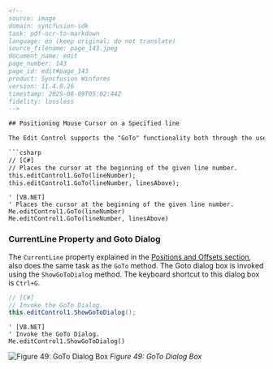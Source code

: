 ```html
<!-- 
source: image
domain: syncfusion-sdk
task: pdf-ocr-to-markdown
language: en (keep original; do not translate)
source_filename: page_143.jpeg
document_name: edit
page_number: 143
page_id: edit#page_143
product: Syncfusion Winforms
version: 11.4.0.26
timestamp: 2025-08-09T05:02:44Z
fidelity: lossless
-->

## Positioning Mouse Cursor on a Specified line

The Edit Control supports the "GoTo" functionality both through the use of a run time dialog box and through programmatic APIs. The `GoTo` method is used to position the mouse pointer on any specified line. The GoTo method not only positions the pointer on the appropriate line, but it also scrolls the concerned line into the view. The `linesAbove` argument can be used to specify the number of lines to be displayed above the pointer.

```csharp
// [C#]
// Places the cursor at the beginning of the given line number.
this.editControl1.GoTo(lineNumber);
this.editControl1.GoTo(lineNumber, linesAbove);
```

```vb.net
' [VB.NET]
' Places the cursor at the beginning of the given line number.
Me.editControl1.GoTo(lineNumber)
Me.editControl1.GoTo(lineNumber, linesAbove)
```

### CurrentLine Property and Goto Dialog
The `CurrentLine` property explained in the [Positions and Offsets section](positions-and-offsets), also does the same task as the `GoTo` method. The Goto dialog box is invoked using the `ShowGoToDialog` method. The keyboard shortcut to this dialog box is `Ctrl+G`.

```csharp
// [C#]
// Invoke the GoTo Dialog.
this.editControl1.ShowGoToDialog();
```

```vb.net
' [VB.NET]
' Invoke the GoTo Dialog.
Me.editControl1.ShowGoToDialog()
```

![Figure 49: GoTo Dialog Box](attachment:Edit_GoTo_Dialog_Box.png)
*Figure 49: GoTo Dialog Box*

<!-- tags: [syncfusion, winforms, edit control, goto functionality, keyboard shortcuts, API] keywords: [C#, VB.NET, programmatic APIs, mouse pointer, linesAbove, ShowGoToDialog, CurrentLine, GoTo method, line number, dialog box, Ctrl+G] -->
```